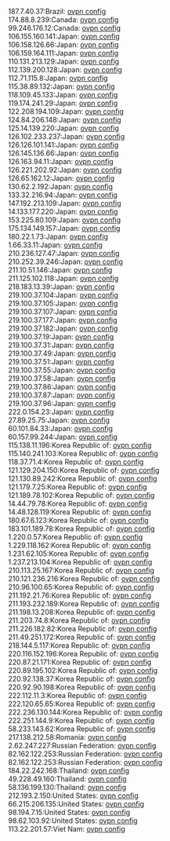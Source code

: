 187.7.40.37:Brazil: [ovpn config](vpn/187_7_40_37.ovpn)  
174.88.8.239:Canada: [ovpn config](vpn/174_88_8_239.ovpn)  
99.246.176.12:Canada: [ovpn config](vpn/99_246_176_12.ovpn)  
106.155.160.141:Japan: [ovpn config](vpn/106_155_160_141.ovpn)  
106.158.126.66:Japan: [ovpn config](vpn/106_158_126_66.ovpn)  
106.159.164.111:Japan: [ovpn config](vpn/106_159_164_111.ovpn)  
110.131.213.129:Japan: [ovpn config](vpn/110_131_213_129.ovpn)  
112.139.200.128:Japan: [ovpn config](vpn/112_139_200_128.ovpn)  
112.71.115.8:Japan: [ovpn config](vpn/112_71_115_8.ovpn)  
115.38.89.132:Japan: [ovpn config](vpn/115_38_89_132.ovpn)  
118.109.45.133:Japan: [ovpn config](vpn/118_109_45_133.ovpn)  
119.174.241.29:Japan: [ovpn config](vpn/119_174_241_29.ovpn)  
122.208.194.109:Japan: [ovpn config](vpn/122_208_194_109.ovpn)  
124.84.206.148:Japan: [ovpn config](vpn/124_84_206_148.ovpn)  
125.14.139.220:Japan: [ovpn config](vpn/125_14_139_220.ovpn)  
126.102.233.237:Japan: [ovpn config](vpn/126_102_233_237.ovpn)  
126.126.101.141:Japan: [ovpn config](vpn/126_126_101_141.ovpn)  
126.145.136.66:Japan: [ovpn config](vpn/126_145_136_66.ovpn)  
126.163.94.11:Japan: [ovpn config](vpn/126_163_94_11.ovpn)  
126.221.202.92:Japan: [ovpn config](vpn/126_221_202_92.ovpn)  
126.65.162.12:Japan: [ovpn config](vpn/126_65_162_12.ovpn)  
130.62.2.192:Japan: [ovpn config](vpn/130_62_2_192.ovpn)  
133.32.216.94:Japan: [ovpn config](vpn/133_32_216_94.ovpn)  
147.192.213.109:Japan: [ovpn config](vpn/147_192_213_109.ovpn)  
14.133.177.220:Japan: [ovpn config](vpn/14_133_177_220.ovpn)  
153.225.80.109:Japan: [ovpn config](vpn/153_225_80_109.ovpn)  
175.134.149.157:Japan: [ovpn config](vpn/175_134_149_157.ovpn)  
180.22.1.73:Japan: [ovpn config](vpn/180_22_1_73.ovpn)  
1.66.33.11:Japan: [ovpn config](vpn/1_66_33_11.ovpn)  
210.236.127.47:Japan: [ovpn config](vpn/210_236_127_47.ovpn)  
210.252.39.246:Japan: [ovpn config](vpn/210_252_39_246.ovpn)  
211.10.51.146:Japan: [ovpn config](vpn/211_10_51_146.ovpn)  
211.125.102.118:Japan: [ovpn config](vpn/211_125_102_118.ovpn)  
218.183.13.39:Japan: [ovpn config](vpn/218_183_13_39.ovpn)  
219.100.37.104:Japan: [ovpn config](vpn/219_100_37_104.ovpn)  
219.100.37.105:Japan: [ovpn config](vpn/219_100_37_105.ovpn)  
219.100.37.107:Japan: [ovpn config](vpn/219_100_37_107.ovpn)  
219.100.37.177:Japan: [ovpn config](vpn/219_100_37_177.ovpn)  
219.100.37.182:Japan: [ovpn config](vpn/219_100_37_182.ovpn)  
219.100.37.19:Japan: [ovpn config](vpn/219_100_37_19.ovpn)  
219.100.37.31:Japan: [ovpn config](vpn/219_100_37_31.ovpn)  
219.100.37.49:Japan: [ovpn config](vpn/219_100_37_49.ovpn)  
219.100.37.51:Japan: [ovpn config](vpn/219_100_37_51.ovpn)  
219.100.37.55:Japan: [ovpn config](vpn/219_100_37_55.ovpn)  
219.100.37.58:Japan: [ovpn config](vpn/219_100_37_58.ovpn)  
219.100.37.86:Japan: [ovpn config](vpn/219_100_37_86.ovpn)  
219.100.37.87:Japan: [ovpn config](vpn/219_100_37_87.ovpn)  
219.100.37.96:Japan: [ovpn config](vpn/219_100_37_96.ovpn)  
222.0.154.23:Japan: [ovpn config](vpn/222_0_154_23.ovpn)  
27.89.25.75:Japan: [ovpn config](vpn/27_89_25_75.ovpn)  
60.101.84.33:Japan: [ovpn config](vpn/60_101_84_33.ovpn)  
60.157.99.244:Japan: [ovpn config](vpn/60_157_99_244.ovpn)  
115.138.11.196:Korea Republic of: [ovpn config](vpn/115_138_11_196.ovpn)  
115.140.241.103:Korea Republic of: [ovpn config](vpn/115_140_241_103.ovpn)  
118.37.71.4:Korea Republic of: [ovpn config](vpn/118_37_71_4.ovpn)  
121.129.204.150:Korea Republic of: [ovpn config](vpn/121_129_204_150.ovpn)  
121.130.89.242:Korea Republic of: [ovpn config](vpn/121_130_89_242.ovpn)  
121.179.7.25:Korea Republic of: [ovpn config](vpn/121_179_7_25.ovpn)  
121.189.78.102:Korea Republic of: [ovpn config](vpn/121_189_78_102.ovpn)  
14.44.79.78:Korea Republic of: [ovpn config](vpn/14_44_79_78.ovpn)  
14.48.128.119:Korea Republic of: [ovpn config](vpn/14_48_128_119.ovpn)  
180.67.6.123:Korea Republic of: [ovpn config](vpn/180_67_6_123.ovpn)  
183.101.189.78:Korea Republic of: [ovpn config](vpn/183_101_189_78.ovpn)  
1.220.0.57:Korea Republic of: [ovpn config](vpn/1_220_0_57.ovpn)  
1.229.118.162:Korea Republic of: [ovpn config](vpn/1_229_118_162.ovpn)  
1.231.62.105:Korea Republic of: [ovpn config](vpn/1_231_62_105.ovpn)  
1.237.213.104:Korea Republic of: [ovpn config](vpn/1_237_213_104.ovpn)  
210.113.25.167:Korea Republic of: [ovpn config](vpn/210_113_25_167.ovpn)  
210.121.236.216:Korea Republic of: [ovpn config](vpn/210_121_236_216.ovpn)  
210.96.100.65:Korea Republic of: [ovpn config](vpn/210_96_100_65.ovpn)  
211.192.21.76:Korea Republic of: [ovpn config](vpn/211_192_21_76.ovpn)  
211.193.232.189:Korea Republic of: [ovpn config](vpn/211_193_232_189.ovpn)  
211.198.13.208:Korea Republic of: [ovpn config](vpn/211_198_13_208.ovpn)  
211.203.74.8:Korea Republic of: [ovpn config](vpn/211_203_74_8.ovpn)  
211.226.182.82:Korea Republic of: [ovpn config](vpn/211_226_182_82.ovpn)  
211.49.251.172:Korea Republic of: [ovpn config](vpn/211_49_251_172.ovpn)  
218.144.5.117:Korea Republic of: [ovpn config](vpn/218_144_5_117.ovpn)  
220.116.152.196:Korea Republic of: [ovpn config](vpn/220_116_152_196.ovpn)  
220.87.21.171:Korea Republic of: [ovpn config](vpn/220_87_21_171.ovpn)  
220.89.195.102:Korea Republic of: [ovpn config](vpn/220_89_195_102.ovpn)  
220.92.138.37:Korea Republic of: [ovpn config](vpn/220_92_138_37.ovpn)  
220.92.90.198:Korea Republic of: [ovpn config](vpn/220_92_90_198.ovpn)  
222.112.11.3:Korea Republic of: [ovpn config](vpn/222_112_11_3.ovpn)  
222.120.65.65:Korea Republic of: [ovpn config](vpn/222_120_65_65.ovpn)  
222.236.130.144:Korea Republic of: [ovpn config](vpn/222_236_130_144.ovpn)  
222.251.144.9:Korea Republic of: [ovpn config](vpn/222_251_144_9.ovpn)  
58.233.143.62:Korea Republic of: [ovpn config](vpn/58_233_143_62.ovpn)  
217.138.212.58:Romania: [ovpn config](vpn/217_138_212_58.ovpn)  
2.62.247.227:Russian Federation: [ovpn config](vpn/2_62_247_227.ovpn)  
82.162.122.253:Russian Federation: [ovpn config](vpn/82_162_122_253.ovpn)  
82.162.122.253:Russian Federation: [ovpn config](vpn/82_162_122_253.ovpn)  
184.22.242.168:Thailand: [ovpn config](vpn/184_22_242_168.ovpn)  
49.228.49.160:Thailand: [ovpn config](vpn/49_228_49_160.ovpn)  
58.136.199.130:Thailand: [ovpn config](vpn/58_136_199_130.ovpn)  
212.193.2.150:United States: [ovpn config](vpn/212_193_2_150.ovpn)  
66.215.206.135:United States: [ovpn config](vpn/66_215_206_135.ovpn)  
98.194.7.15:United States: [ovpn config](vpn/98_194_7_15.ovpn)  
98.62.103.92:United States: [ovpn config](vpn/98_62_103_92.ovpn)  
113.22.201.57:Viet Nam: [ovpn config](vpn/113_22_201_57.ovpn)  
